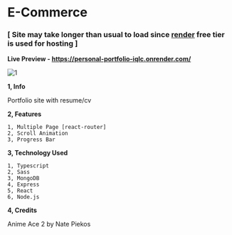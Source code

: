 # E-Commerce 
### [ Site may take longer than usual to load since [render](https://render.com/) free tier is used for hosting ]  ###

**Live Preview - https://personal-portfolio-iqlc.onrender.com/**

![1](https://github.com/LunaticEradicator/Personal-Portfolio/assets/107615206/90512be3-f725-43e1-b223-f14830405c5a)

**1, Info**

Portfolio site with resume/cv

**2, Features**

    1, Multiple Page [react-router]
    2, Scroll Animation
    3, Progress Bar
    
**3, Technology Used**

    1, Typescript
    2, Sass
    3, MongoDB
    4, Express
    5, React
    6, Node.js
    

**4, Credits**

Anime Ace 2 by Nate Piekos




